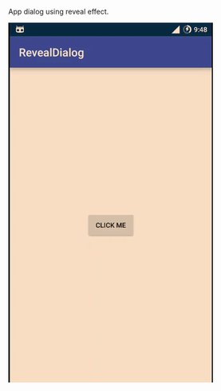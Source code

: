 App dialog using reveal effect.

![alt tag](https://github.com/karthik-krishnaswamy17/Learn_Android_ACADGILD/blob/Assignment10.1/output.gif)

